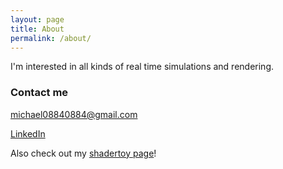 ```yaml
---
layout: page
title: About
permalink: /about/
---
```


I'm interested in all kinds of real time simulations and rendering.

### Contact me

[michael08840884@gmail.com](mailto:michael08840884@gmail.com)

[LinkedIn](https://www.linkedin.com/in/moroz-mykhailo-86847a1b4)

Also check out my [shadertoy page](https://www.shadertoy.com/user/michael0884)!